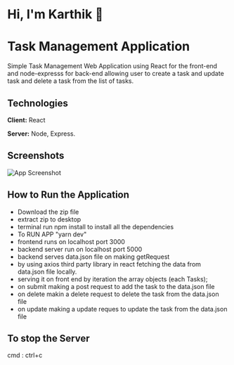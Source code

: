 
# Hi, I'm Karthik 👋

# Task Management Application

Simple Task Management Web Application using React for the front-end and node-expresss for back-end  allowing user to create a task and update task and delete a task from the list of tasks.


## Technologies

**Client:** React

**Server:** Node, Express.

## Screenshots

![App Screenshot](https://ik.imagekit.io/ybyfbcvb8/React%20App%20-%20Google%20Chrome%2024-08-2023%2017_52_04.png?updatedAt=1692880437560)



## How to Run the Application

- Download the zip file 
- extract zip to desktop
- terminal run npm install to install all the dependencies
- To RUN APP "yarn dev"
- frontend runs on localhost port 3000
- backend server run on localhost  port 5000
- backend serves  data.json file on making getRequest
- by using axios third party library in react fetching the data from data.json file locally.
- serving it on front end by iteration the array objects (each Tasks);
- on submit making a post request to add the task to the data.json file
- on delete makin a delete request to delete the task from the data.json file
- on update making a update reques to update the task from the data.json file
  
## To stop the Server
cmd : ctrl+c
